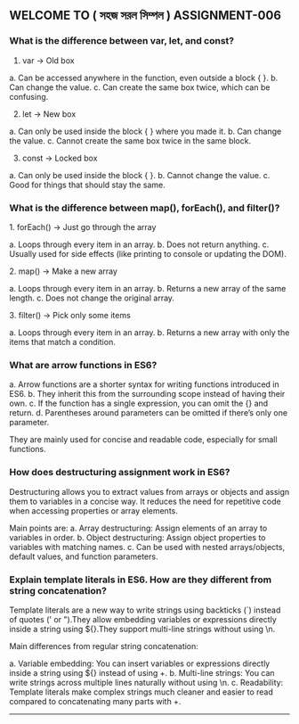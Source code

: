## WELCOME TO ( সহজ সরল সিম্পল ) ASSIGNMENT-006

### What is the difference between var, let, and const?
1. var → Old box

a. Can be accessed anywhere in the function, even outside a block { }.
b.  Can change the value.
c. Can create the same box twice, which can be confusing.

2. let → New box

a. Can only be used inside the block { } where you made it.
b. Can change the value.
c. Cannot create the same box twice in the same block.

3. const → Locked box

a. Can only be used inside the block { }.
b. Cannot change the value.
c. Good for things that should stay the same.

### What is the difference between map(), forEach(), and filter()?
1️. forEach() → Just go through the array

a. Loops through every item in an array.
b. Does not return anything.
c. Usually used for side effects (like printing to console or updating the DOM).

2️. map() → Make a new array

a. Loops through every item in an array.
b. Returns a new array of the same length.
c. Does not change the original array.

3️. filter() → Pick only some items

a. Loops through every item in an array.
b. Returns a new array with only the items that match a condition.

###  What are arrow functions in ES6?

a. Arrow functions are a shorter syntax for writing functions introduced in ES6.
b. They inherit this from the surrounding scope instead of having their own.
c. If the function has a single expression, you can omit the {} and return.
d. Parentheses around parameters can be omitted if there’s only one parameter.

They are mainly used for concise and readable code, especially for small functions.

###  How does destructuring assignment work in ES6?

Destructuring allows you to extract values from arrays or objects and assign them to variables in a concise way. It reduces the need for repetitive code when accessing properties or array elements.

Main points are:
a. Array destructuring: Assign elements of an array to variables in order.
b. Object destructuring: Assign object properties to variables with matching names.
c. Can be used with nested arrays/objects, default values, and function parameters.

###  Explain template literals in ES6. How are they different from string concatenation?

Template literals are a new way to write strings using backticks (`) instead of quotes (' or ").They allow embedding variables or expressions directly inside a string using ${}.They support multi-line strings without using \n.

Main differences from regular string concatenation:

a. Variable embedding: You can insert variables or expressions directly inside a string using ${} instead of using +.
b. Multi-line strings: You can write strings across multiple lines naturally without using \n.
c. Readability: Template literals make complex strings much cleaner and easier to read compared to concatenating many parts with +.

---
